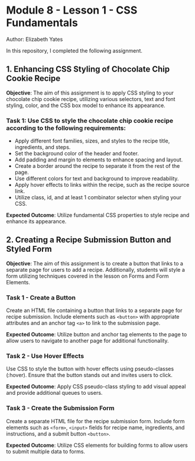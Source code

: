 # Module 8 - Lesson 1 - CSS Fundamentals
Author: Elizabeth Yates

In this repository, I completed the following assignment.

## 1. Enhancing CSS Styling of Chocolate Chip Cookie Recipe

**Objective**: The aim of this assignment is to apply CSS styling to your chocolate chip cookie recipe, utilizing various selectors, text and font styling, color, and the CSS box model to enhance its appearance.

### Task 1: Use CSS to style the chocolate chip cookie recipe according to the following requirements:

- Apply different font families, sizes, and styles to the recipe title, ingredients, and steps.
- Set the background color of the header and footer.
- Add padding and margin to elements to enhance spacing and layout.
- Create a border around the recipe to separate it from the rest of the page.
- Use different colors for text and background to improve readability.
- Apply hover effects to links within the recipe, such as the recipe source link.
- Utilize class, id, and at least 1 combinator selector when styling your CSS.

**Expected Outcome**: Utilize fundamental CSS properties to style recipe and enhance its appearance.

## 2. Creating a Recipe Submission Button and Styled Form

**Objective**: The aim of this assignment is to create a button that links to a separate page for users to add a recipe. Additionally, students will style a form utilizing techniques covered in the lesson on Forms and Form Elements.

### Task 1 - Create a Button

Create an HTML file containing a button that links to a separate page for recipe submission. Include elements such as `<button>` with appropriate attributes and an anchor tag `<a>` to link to the submission page.

**Expected Outcome**: Utilize button and anchor tag elements to the page to allow users to navigate to another page for additional functionality.

### Task 2 - Use Hover Effects

Use CSS to style the button with hover effects using pseudo-classes (:hover). Ensure that the button stands out and invites users to click.

**Expected Outcome**: Apply CSS pseudo-class styling to add visual appeal and provide additional queues to users.

### Task 3 - Create the Submission Form

Create a separate HTML file for the recipe submission form. Include form elements such as `<form>`, `<input>` fields for recipe name, ingredients, and instructions, and a submit button `<button>`.

**Expected Outcome**: Utilize CSS elements for building forms to allow users to submit multiple data to forms.
